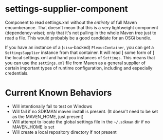 # settings-supplier-component

Component to read settings.xml without the *entirety* of full Maven encumberance.  That doesn't mean that this is a very lightweight component
(dependency-wise); only that it's not pulling in the whole Maven tree just to read a file.  This would probably be a good candidate for an
OSGi bundle.

If you have an instance of a (`sisu`-backed) `PlexusContainer`, you can get a `SettingsSupplier` instance from that container.
It will read [ some form of ] the local settings.xml and hand you instances of `Settings`.  This means that you can
use the `settings.xml` file from Maven as a general supplier of certain important types of runtime configuration, including
and especially credentials.

# Current Known Behaviors

* Will intentionally fail to test on Windows
* Will fail if no SDKMAN maven install is present.  (It doesn't need to be set as the MAVEN_HOME, just present)
* Will attempt to locate the global settings file in the `~/.sdkman` dir if no MAVEN_HOME is set
* Will create a local repository directory if not present
